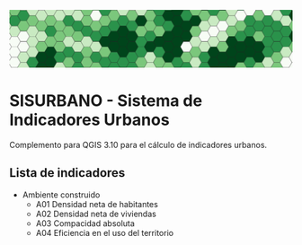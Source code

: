 ![Logo](/hex.png)

# SISURBANO - Sistema de Indicadores Urbanos

Complemento para QGIS 3.10 para el cálculo de indicadores urbanos.

## Lista de indicadores
- Ambiente construido
    + A01 Densidad neta de habitantes
    + A02 Densidad neta de viviendas
    + A03 Compacidad absoluta
    + A04 Eficiencia en el uso del territorio




